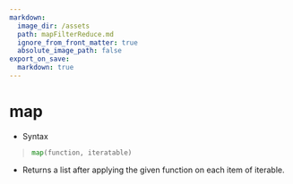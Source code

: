 ```yaml
---
markdown:
  image_dir: /assets
  path: mapFilterReduce.md
  ignore_from_front_matter: true
  absolute_image_path: false
export_on_save:
  markdown: true
---
```


# map

  + Syntax
  > ```python
  > map(function, iteratable)
  > ```
  + Returns a list after applying the given function on each item of iterable. 
